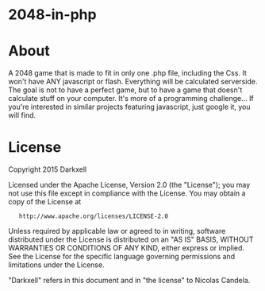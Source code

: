 # 2048-in-php

<h1>About</h1>

A 2048 game that is made to fit in only one .php file, including the Css.
It won't have ANY javascript or flash. Everything will be calculated serverside.
The goal is not to have a perfect game, but to have a game that doesn't calculate stuff on your computer.
It's more of a programming challenge...
If you're interested in similar projects featuring javascript, just google it, you will find.

<h1>License</h1>

   Copyright 2015 Darkxell

   Licensed under the Apache License, Version 2.0 (the "License");
   you may not use this file except in compliance with the License.
   You may obtain a copy of the License at

       http://www.apache.org/licenses/LICENSE-2.0

   Unless required by applicable law or agreed to in writing, software
   distributed under the License is distributed on an "AS IS" BASIS,
   WITHOUT WARRANTIES OR CONDITIONS OF ANY KIND, either express or implied.
   See the License for the specific language governing permissions and
   limitations under the License.
   
   "Darkxell" refers in this document and in "the license" to Nicolas Candela.
